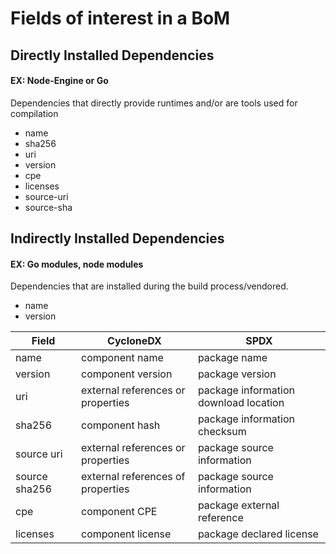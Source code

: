 # Fields of interest in a BoM

## Directly Installed Dependencies
#### EX: Node-Engine or Go
Dependencies that directly provide runtimes and/or are tools used for compilation
* name
* sha256
* uri
* version
* cpe
* licenses
* source-uri
* source-sha


## Indirectly Installed Dependencies
#### EX: Go modules, node modules
Dependencies that are installed during the build process/vendored.
* name
* version

| Field    | CycloneDX|   SPDX        |
| ----------- | ----------- |  ----------- |
| name    | component name     |         package name |
| version | component version |         package version|
| uri | external references or properties |package information download location |
| sha256  | component hash             |package information checksum |
|    source uri | external references or properties  |package source information|
| source sha256  | external references of properties| package source information |
| cpe    | component CPE     |package external reference |
| licenses  | component license | package declared license|
